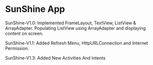 # SunShine App
SunShine-V1.0: Implemented FrameLayout, TextView, ListView & ArrayAdapter.
Populating ListView using ArrayAdapter and displaying content on screen.

SunShine-V1.1: Added Refresh Menu, HttpURLConnection and Internet Permission.

SunShine-V1.3: Added New Activities And Intents
